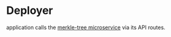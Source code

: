 # Deployer

application calls the [merkle-tree microservice](/merkle-tree/README.md) via its API routes.  

